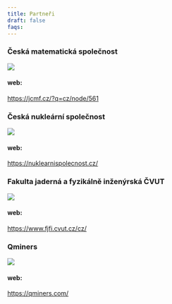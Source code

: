 ```yaml
---
title: Partneři
draft: false
faqs:
---
```


### Česká matematická společnost

![](/images/cms.png)

#### web:

https://jcmf.cz/?q=cz/node/561

### Česká nukleární společnost

![](/images/cns.png)

#### web:

https://nuklearnispolecnost.cz/

### Fakulta jaderná a fyzikálně inženýrská ČVUT

![](/images/fjfi.png)

#### web:

https://www.fjfi.cvut.cz/cz/

### Qminers

![](/images/qminers.png)

#### web:

https://qminers.com/

